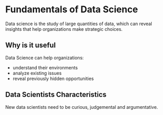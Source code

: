 # Fundamentals of Data Science

Data science is the study of large quantities of data, which can reveal insights that help organizations make strategic choices.

## Why is it useful

Data Science can help organizations:

- understand their environments
- analyze existing issues
- reveal previously hidden opportunities

## Data Scientists Characteristics

New data scientists need to be curious, judgemental and argumentative.
